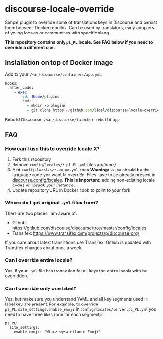 # discourse-locale-override

Simple plugin to override some of translations keys in Discourse and persist them between Docker rebuilds.
Can be used by translators, early adopters of young locales or communities with specific slang.

**This repository contains only `pl_PL` locale. See FAQ below if you need to override a different one.**

## Installation on top of Docker image

Add to your `/var/discourse/containers/app.yml`:

```ruby
hooks:
  after_code:
    - exec:
        cd: $home/plugins
        cmd:
          - mkdir -p plugins
          - git clone https://github.com/lidel/discourse-locale-override.git
```

Rebuild Discourse: `/var/discourse/launcher rebuild app`

## FAQ

### How can I use this to override locale X?

1. Fork this repository
2. Remove `config/locales/*.pl_PL.yml` files *(optional)*
3. Add `config/locales/*.xx_XX.yml` ones
   **Warning:** `xx_XX` should be the language code you want to *override*. Files have to be already present in [discourse/config/locales](https://github.com/discourse/discourse/tree/master/config/locales). **This is important:** adding non-existing locale codes will *break your instance*.
4. Update repository URL in Docker hook to point to your fork

### Where do I get original `.yml` files from?

There are two places I am aware of:
- Github: https://github.com/discourse/discourse/tree/master/config/locales
- Transifex: https://www.transifex.com/projects/p/discourse-org/

If you care about latest translations use Transifex.
Github is updated with Transifex changes about once a week.

### Can I override entire locale?

Yes, if your `.yml` file has translation for all keys the entire locale with be overridden.

### Can I override only one label?

Yes, but make sure you understand YAML and all key segments used in label key are present.
For example, to override `pl_PL.site_settings.enable_emoji` in `config/locales/server.pl_PL.yml` you need to have three likes (one for each segment):

```
pl_PL:
  site_settings:
    enable_emoji: "Włącz wyświetlanie Emoji"
```
